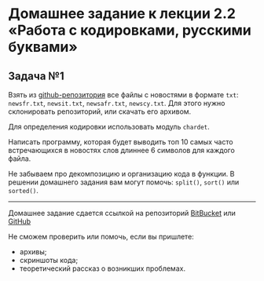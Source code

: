 # Домашнее задание к лекции 2.2 «Работа с кодировками, русскими буквами»

## Задача №1
Взять из [github-репозитория](https://github.com/netology-code/Python_course/tree/master/PY1_Lesson_2.3) все файлы с новостями в формате `txt`: `newsfr.txt`, `newsit.txt`, `newsafr.txt`, `newscy.txt`. Для этого нужно склонировать репозиторий, или скачать его архивом.

Для определения кодировки использовать модуль `chardet`.

Написать программу, которая будет выводить топ 10 самых часто встречающихся в новостях слов длиннее 6 символов для каждого файла.

Не забываем про декомпозицию и организацию кода в функции. В решении домашнего задания вам могут помочь: `split()`, `sort()` или `sorted()`.

---
Домашнее задание сдается ссылкой на репозиторий [BitBucket](https://bitbucket.org/) или [GitHub](https://github.com/)

Не сможем проверить или помочь, если вы пришлете:
* архивы;
* скриншоты кода;
* теоретический рассказ о возникших проблемах.